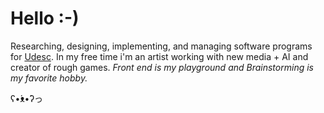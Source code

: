 # Hello :-)
 
Researching, designing, implementing, and managing software programs for [Udesc](https://www.udesc.br/ceavi/empds).
In my free time i'm an artist working with new media + AI and creator of rough games. *Front end is my playground and Brainstorming is my favorite hobby.*

 ʕ•́ᴥ•̀ʔっ
